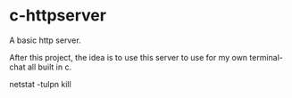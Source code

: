# c-httpserver
A basic http server.

After this project, the idea is to use this server to use for my own terminal-chat all built in c.

netstat -tulpn
kill <pid>
